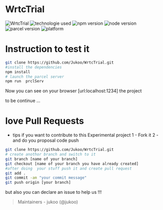 # WrtcTrial

![WrtcTrial](https://img.shields.io/badge/WrtcTrial-on%20build%20-red.svg)
![technologie used](https://img.shields.io/badge/Web-rtc-orange.svg)
![npm version](https://img.shields.io/badge/npm%40latest-v6.6.0-blue.svg)
![node version](https://img.shields.io/badge/node%40latest-v11.7.0-yellowgreen.svg)
![parcel version](https://img.shields.io/badge/parcel-%5E1.11.0-blue.svg)
![platform](https://img.shields.io/badge/platform-All-green.svg) 


# Instruction to test it 

```bash 
git clone https://github.com/Jukoo/WrtcTrial.git
#install the dependencies 
npm install 
# launch the parcel server 
npm run  prclServ 
```
Now you can see on your browser [url:localhost:1234] the project 

to be continue ... 

# love Pull Requests 

* tips if you want to contribute to this  Experimental project 
 1 - Fork it 
 2 - and do you proposal code  push 
 
```bash 
git clone https://github.com/Jukoo/WrtcTrial.git
# create anothor branch and switch to it 
git branch [name of your branch] 
git checkout [name of your branch you have already created] 
#after doing  your stuff push it and create pull request 
git add . 
git commit -am "your commit message"
git push origin [your branch]
```
but also you can declare an issue to help us !!!
> Maintainers 
    - jukoo (@jukoo)
